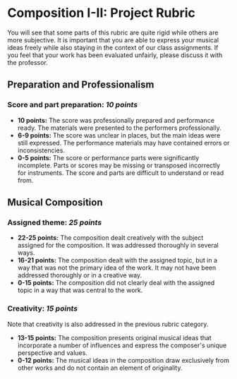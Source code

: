 # Composition I-II: Project Rubric

You will see that some parts of this rubric are quite rigid while others are more subjective. It is important that you are able to express your musical ideas freely while also staying in the context of our class assignments. If you feel that your work has been evaluated unfairly, please discuss it with the professor.

## Preparation and Professionalism

### Score and part preparation: *10 points*

* **10 points:** The score was professionally prepared and performance ready. The materials were presented to the performers professionally.
* **6-9 points:** The score was unclear in places, but the main ideas were still expressed. The performance materials may have contained errors or inconsistencies.
* **0-5 points:** The score or performance parts were significantly incomplete. Parts or scores may be missing or transposed incorrectly for instruments. The score and parts are difficult to understand or read from.

<!--BREAK-->
## Musical Composition

### Assigned theme: *25 points*

* **22-25 points:** The composition dealt creatively with the subject assigned for the composition. It was addressed thoroughly in several ways.
* **16-21 points:** The composition dealt with the assigned topic, but in a way that was not the primary idea of the work. It may not have been addressed thoroughly or in a creative way.
* **0-15 points:** The composition did not clearly deal with the assigned topic in a way that was central to the work.

### Creativity: *15 points*

Note that creativity is also addressed in the previous rubric category.

* **13-15 points:** The composition presents original musical ideas that incorporate a number of influences and express the composer's unique perspective and values.
* **0-12 points:** The musical ideas in the composition draw exclusively from other works and do not contain an element of originality.
